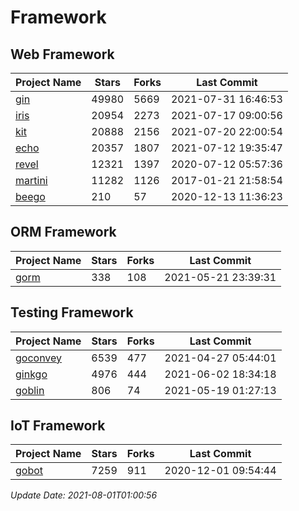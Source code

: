 # Framework

## Web Framework
| Project Name | Stars | Forks | Last Commit |
| ------------ | ----- | ----- | ----------- |
| [gin](https://github.com/gin-gonic/gin) | 49980 | 5669 | 2021-07-31 16:46:53 |
| [iris](https://github.com/kataras/iris) | 20954 | 2273 | 2021-07-17 09:00:56 |
| [kit](https://github.com/go-kit/kit) | 20888 | 2156 | 2021-07-20 22:00:54 |
| [echo](https://github.com/labstack/echo) | 20357 | 1807 | 2021-07-12 19:35:47 |
| [revel](https://github.com/revel/revel) | 12321 | 1397 | 2020-07-12 05:57:36 |
| [martini](https://github.com/go-martini/martini) | 11282 | 1126 | 2017-01-21 21:58:54 |
| [beego](https://github.com/astaxie/beego) | 210 | 57 | 2020-12-13 11:36:23 |

## ORM Framework
| Project Name | Stars | Forks | Last Commit |
| ------------ | ----- | ----- | ----------- |
| [gorm](https://github.com/jinzhu/gorm) | 338 | 108 | 2021-05-21 23:39:31 |

## Testing Framework
| Project Name | Stars | Forks | Last Commit |
| ------------ | ----- | ----- | ----------- |
| [goconvey](https://github.com/smartystreets/goconvey) | 6539 | 477 | 2021-04-27 05:44:01 |
| [ginkgo](https://github.com/onsi/ginkgo) | 4976 | 444 | 2021-06-02 18:34:18 |
| [goblin](https://github.com/franela/goblin) | 806 | 74 | 2021-05-19 01:27:13 |

## IoT Framework
| Project Name | Stars | Forks | Last Commit |
| ------------ | ----- | ----- | ----------- |
| [gobot](https://github.com/hybridgroup/gobot) | 7259 | 911 | 2020-12-01 09:54:44 |

*Update Date: 2021-08-01T01:00:56*